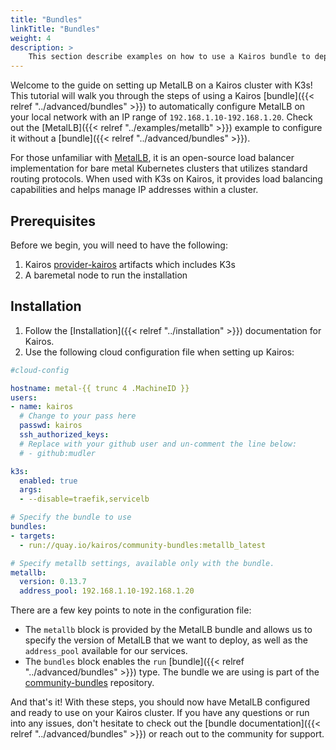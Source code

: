 ```yaml
---
title: "Bundles"
linkTitle: "Bundles"
weight: 4
description: > 
    This section describe examples on how to use a Kairos bundle to deploy MetalLB on top of K3s
---
```


Welcome to the guide on setting up MetalLB on a Kairos cluster with K3s! This tutorial will walk you through the steps of using a Kairos [bundle]({{< relref "../advanced/bundles" >}}) to automatically configure MetalLB on your local network with an IP range of `192.168.1.10-192.168.1.20`. Check out the [MetalLB]({{< relref "../examples/metallb" >}}) example to configure it without a [bundle]({{< relref "../advanced/bundles" >}}).

For those unfamiliar with [MetalLB](https://metallb.universe.tf/), it is an open-source load balancer implementation for bare metal Kubernetes clusters that utilizes standard routing protocols. When used with K3s on Kairos, it provides load balancing capabilities and helps manage IP addresses within a cluster. 


## Prerequisites

Before we begin, you will need to have the following:

1. Kairos [provider-kairos](https://github.com/kairos-io/provider-kairos) artifacts which includes K3s
1. A baremetal node to run the installation

## Installation

1. Follow the [Installation]({{< relref "../installation" >}}) documentation for Kairos.
1. Use the following cloud configuration file when setting up Kairos:

```yaml
#cloud-config

hostname: metal-{{ trunc 4 .MachineID }}
users:
- name: kairos
  # Change to your pass here
  passwd: kairos
  ssh_authorized_keys:
  # Replace with your github user and un-comment the line below:
  # - github:mudler

k3s:
  enabled: true
  args:
  - --disable=traefik,servicelb

# Specify the bundle to use
bundles:
- targets:
  - run://quay.io/kairos/community-bundles:metallb_latest

# Specify metallb settings, available only with the bundle.
metallb:
  version: 0.13.7
  address_pool: 192.168.1.10-192.168.1.20
```

There are a few key points to note in the configuration file:

- The `metallb` block is provided by the MetalLB bundle and allows us to specify the version of MetalLB that we want to deploy, as well as the `address_pool` available for our services.
- The `bundles` block enables the `run` [bundle]({{< relref "../advanced/bundles" >}}) type. The bundle we are using is part of the [community-bundles](https://github.com/kairos-io/community-bundles) repository.

And that's it! With these steps, you should now have MetalLB configured and ready to use on your Kairos cluster. If you have any questions or run into any issues, don't hesitate to check out the [bundle documentation]({{< relref "../advanced/bundles" >}}) or reach out to the community for support.